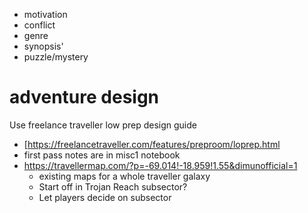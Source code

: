 * motivation
* conflict
* genre
* synopsis'
* puzzle/mystery
# adventure design
Use freelance traveller low prep design guide
* [https://freelancetraveller.com/features/preproom/loprep.html
* first pass notes are in misc1 notebook
* https://travellermap.com/?p=-69.014!-18.959!1.55&dimunofficial=1
	* existing maps for a whole traveller galaxy
	* Start off in Trojan Reach subsector?
	* Let players decide on subsector